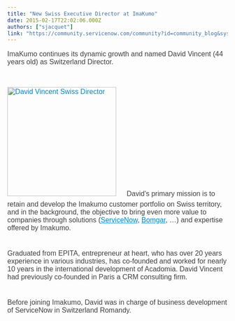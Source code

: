 ```yaml
---
title: "New Swiss Executive Director at ImaKumo"
date: 2015-02-17T22:02:06.000Z
authors: ["sjacquet"]
link: "https://community.servicenow.com/community?id=community_blog&sys_id=b5ec6e65dbd0dbc01dcaf3231f961930"
---
```

<p style="font-family: sans-serif, Arial; font-size: 16px; margin-bottom: 40px; color: #404040;">ImaKumo continues its dynamic growth and named David Vincent (44 years old) as Switzerland Director.</p><p style="font-family: sans-serif, Arial; font-size: 16px; margin-bottom: 40px; color: #404040;"><a href="http://www.imakumo.com/wp-content/uploads/2015/02/david-vincent.jpg" style="font-family: inherit; font-style: inherit; font-weight: inherit; color: #0088cc;"><img alt="David Vincent Swiss Director" class="size-full alignleft jiveImage wp-image-5057" height="249" src="http://www.imakumo.com/wp-content/uploads/2015/02/david-vincent.jpg" style="border: 0px; margin-right: 1.5em; margin-top: 8px; margin-bottom: 10px;" width="249"/></a>David's primary mission is to retain and develop the Imakumo customer portfolio on Swiss territory, and in the background, the objective to bring even more value to companies through solutions (<a href="http://www.imakumo.com/servicenow/" style="font-family: inherit; font-style: inherit; font-weight: inherit; color: #0088cc;" title="ServiceNow">ServiceNow</a>, <a href="http://www.imakumo.com/bomgar/" style="font-family: inherit; font-style: inherit; font-weight: inherit; color: #0088cc;" title="Bomgar">Bomgar</a>, …) and expertise offered by Imakumo.</p><p style="font-family: sans-serif, Arial; font-size: 16px; margin-bottom: 40px; color: #404040;">Graduated from EPITA, entrepreneur at heart, who has over 20 years experience in various industries, has co-founded and worked for nearly 10 years in the international development of Acadomia. David Vincent had previously co-founded in Paris a CRM consulting firm.</p><p style="font-family: sans-serif, Arial; font-size: 16px; margin-bottom: 40px; color: #404040;">Before joining Imakumo, David was in charge of business development of ServiceNow in Switzerland Romandy.</p>